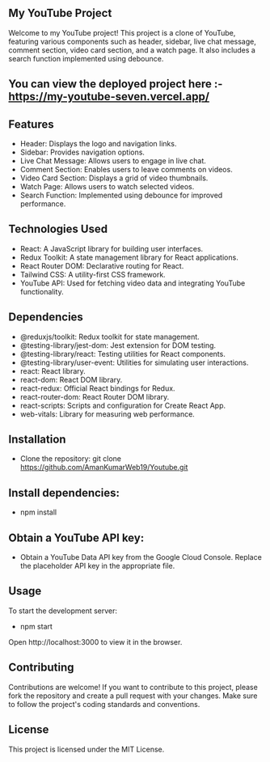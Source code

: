 ## My YouTube Project
Welcome to my YouTube project! This project is a clone of YouTube, featuring various components such as header, sidebar, live chat message, comment section, video card section, and a watch page. It also includes a search function implemented using debounce.

## You can view the deployed project here :- https://my-youtube-seven.vercel.app/

## Features
- Header: Displays the logo and navigation links.
- Sidebar: Provides navigation options.
- Live Chat Message: Allows users to engage in live chat.
- Comment Section: Enables users to leave comments on videos.
- Video Card Section: Displays a grid of video thumbnails.
- Watch Page: Allows users to watch selected videos.
- Search Function: Implemented using debounce for improved performance.

## Technologies Used
- React: A JavaScript library for building user interfaces.
- Redux Toolkit: A state management library for React applications.
- React Router DOM: Declarative routing for React.
- Tailwind CSS: A utility-first CSS framework.
- YouTube API: Used for fetching video data and integrating YouTube functionality.

## Dependencies
- @reduxjs/toolkit: Redux toolkit for state management.
- @testing-library/jest-dom: Jest extension for DOM testing.
- @testing-library/react: Testing utilities for React components.
- @testing-library/user-event: Utilities for simulating user interactions.
- react: React library.
- react-dom: React DOM library.
- react-redux: Official React bindings for Redux.
- react-router-dom: React Router DOM library.
- react-scripts: Scripts and configuration for Create React App.
- web-vitals: Library for measuring web performance.


## Installation
- Clone the repository: git clone https://github.com/AmanKumarWeb19/Youtube.git

## Install dependencies:
- npm install

## Obtain a YouTube API key:
- Obtain a YouTube Data API key from the Google Cloud Console. Replace the placeholder API key in the appropriate file.

## Usage
To start the development server:
- npm start

Open http://localhost:3000 to view it in the browser.

## Contributing
Contributions are welcome! If you want to contribute to this project, please fork the repository and create a pull request with your changes. Make sure to follow the project's coding standards and conventions.

## License
This project is licensed under the MIT License.


